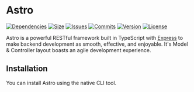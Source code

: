 # Astro

[![Dependencies](https://img.shields.io/david/spliitzx/astro.svg)]()
[![Size](https://img.shields.io/github/repo-size/spliitzx/astro.svg)]()
[![Issues](https://img.shields.io/github/issues/spliitzx/astro.svg)]()
[![Commits](https://img.shields.io/github/last-commit/spliitzx/astro.svg)]()
[![Version](https://img.shields.io/github/package-json/v/spliitzx/astro.svg)]()
[![License](https://img.shields.io/github/license/spliitzx/astro.svg)]()

Astro is a powerful RESTful framework built in TypeScript with [Express](https://expressjs.com/) to make backend development as smooth, effective, and enjoyable. It's Model &amp; Controller layout boasts an agile development experience.

## Installation
You can install Astro using the native CLI tool.